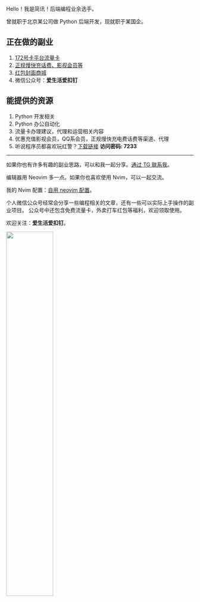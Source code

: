 Hello！我是简讯！后端编程业余选手。

曾就职于北京某公司做 Python 后端开发，现就职于某国企。

## 正在做的副业

1. [172号卡平台流量卡](https://haoka.lot-ml.com/plugreg.html?agentid=446716)
2. [正规慢快充话费、影视会员等](https://sqlm.vip35.cn)
3. [红包封面商城](https://k.youshop10.com/zovTyxFD)
4. 微信公众号：**爱生活爱扣钉**

## 能提供的资源

1. Python 开发相关
2. Python 办公自动化
3. 流量卡办理建议，代理和运营相关内容
4. 优惠充值影视会员，QQ系会员，正规慢快充电费话费等渠道、代理
5. 听说程序员都喜欢玩红警？[下载链接](https://url92.ctfile.com/d/53552092-60100750-21b5f8?p=7233) **访问密码: 7233** 

------

如果你也有许多有趣的副业思路，可以和我一起分享。[通过 TG 联系我](https://t.me/zdcgbkjyfrewfg)。

编辑器用 Neovim 多一点。如果你也喜欢使用 Nvim，可以一起交流。

我的 Nvim 配置：[自用 neovim 配置](https://github.com/alpha87/nvim)。

个人微信公众号经常会分享一些编程相关的文章，还有一些可以实际上手操作的副业项目。
公众号中还包含免费流量卡，外卖打车红包等福利，欢迎领取使用。

欢迎关注：**爱生活爱扣钉**。

<img src="https://raw.githubusercontent.com/alpha87/thanks/master/searchcode.png" width="50%" height="50%"/>
